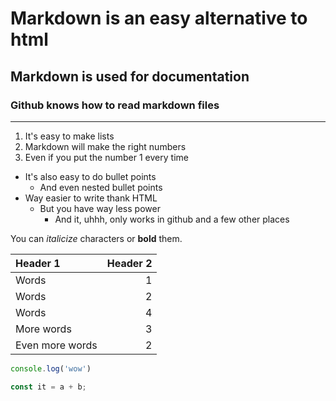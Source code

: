 # Markdown is an easy alternative to html

## Markdown is used for documentation

### Github knows how to read markdown files

---

1) It's easy to make lists
1) Markdown will make the right numbers
1) Even if you put the number 1 every time

- It's also easy to do bullet points
  - And even nested bullet points
- Way easier to write thank HTML
  - But you have way less power
    - And it, uhhh, only works in github and a few other places
  
You can _italicize_ characters or **bold** them.

Header 1 | Header 2
:--|--:
Words | 1
Words | 2
Words | 4
More words | 3
Even more words | 2

```js
console.log('wow')

const it = a + b;
```